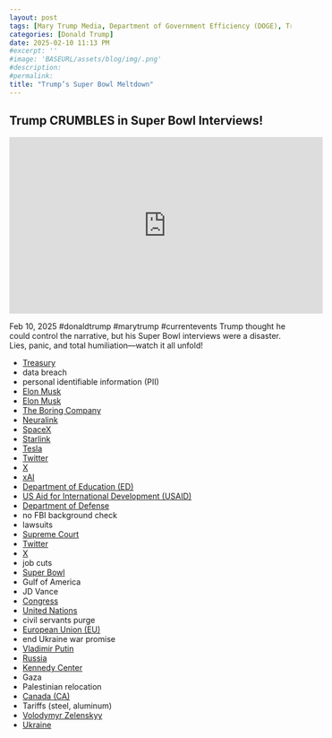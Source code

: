 ```yaml
---
layout: post
tags: [Mary Trump Media, Department of Government Efficiency (DOGE), Treasury, data breach, personal identifiable information (PII), Elon Musk, Starlink, SpaceX, Tesla, Department of Education (ED), US Aid for International Development (USAID), Department of Defense, no FBI background check, lawsuits, Supreme Court, Twitter, X, job cuts, Super Bowl, Gulf of America, JD Vance, Congress, United Nations, civil servants purge, European Union (EU), end Ukraine war promise, Vladimir Putin, Russia, Kennedy Center, Gaza, Palestinian relocation, Canada (CA), 51st state, Tariffs (steel, aluminum), Ukraine, Volodymyr Zelenskyy, politics]
categories: [Donald Trump]
date: 2025-02-10 11:13 PM
#excerpt: ''
#image: 'BASEURL/assets/blog/img/.png'
#description:
#permalink:
title: "Trump’s Super Bowl Meltdown"
---
```



## Trump CRUMBLES in Super Bowl Interviews!

<iframe width="560" height="315" src="https://www.youtube.com/embed/zqO7NSN9TXc?si=boCMUkTf4ktkxZM2" title="YouTube video player" frameborder="0" allow="accelerometer; autoplay; clipboard-write; encrypted-media; gyroscope; picture-in-picture; web-share" referrerpolicy="strict-origin-when-cross-origin" allowfullscreen></iframe>

Feb 10, 2025  #donaldtrump #marytrump #currentevents
Trump thought he could control the narrative, but his Super Bowl interviews were a disaster. Lies, panic, and total humiliation—watch it all unfold!

- [Treasury](https://home.treasury.gov/)
- data breach
- personal identifiable information (PII)
- [Elon Musk](https://ir.tesla.com/corporate/elon-musk)
- [Elon Musk](https://x.com/elonmusk/)
- [The Boring Company](https://www.boringcompany.com/)
- [Neuralink](https://neuralink.com/)
- [SpaceX](https://www.spacex.com/)
- [Starlink](https://www.starlink.com/)
- [Tesla](https://www.tesla.com/)
- [Twitter](https://twitter.com/)
- [ X ](https://x.com/)
- [xAI](https://x.ai/)
- [Department of Education (ED)](https://www.ed.gov/)
- [US Aid for International Development (USAID)](https://www.usaid.gov/)
- [Department of Defense](https://www.defense.gov/)
- no FBI background check
- lawsuits
- [Supreme Court](http://www.supremecourtus.gov/)
- [Twitter](https://twitter.com/)
- [ X ](https://x.com/)
- job cuts
- [Super Bowl](https://www.nfl.com/super-bowl/)
- Gulf of America
- JD Vance
- [Congress](https://www.congress.gov/)
- [United Nations](https://www.un.org/)
- civil servants purge
- [European Union (EU)](http://europa.eu/)
- end Ukraine war promise
- [Vladimir Putin](http://kremlin.ru/)
- [Russia](http://government.ru/)
- [Kennedy Center](https://www.kennedy-center.org/)
- Gaza
- Palestinian relocation
- [Canada (CA)](https://www.canada.ca/)
- Tariffs (steel, aluminum)
- [Volodymyr Zelenskyy](https://www.president.gov.ua/)
- [Ukraine](https://www.gov.ua/)
